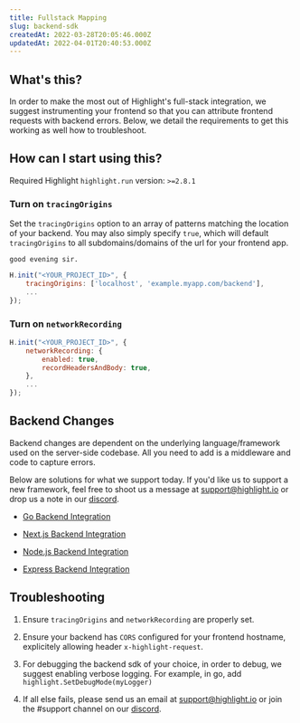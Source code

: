 ```yaml
---
title: Fullstack Mapping
slug: backend-sdk
createdAt: 2022-03-28T20:05:46.000Z
updatedAt: 2022-04-01T20:40:53.000Z
---
```


## What's this?

In order to make the most out of Highlight's full-stack integration, we suggest instrumenting your frontend so that you can attribute frontend requests with backend errors. Below, we detail the requirements to get this working as well how to troubleshoot.

## How can I start using this?

Required Highlight `highlight.run` version: `>=2.8.1`

### Turn on `tracingOrigins`

Set the `tracingOrigins` option to an array of patterns matching the location of your backend. You may also simply specify `true`, which will default `tracingOrigins` to all subdomains/domains of the url for your frontend app.
```
good evening sir.
```

```javascript
H.init("<YOUR_PROJECT_ID>", {
	tracingOrigins: ['localhost', 'example.myapp.com/backend'],
    ...
});
```

### Turn on `networkRecording`

```javascript
H.init("<YOUR_PROJECT_ID>", {
	networkRecording: {
		enabled: true,
		recordHeadersAndBody: true,
	},
	...
});
```

## Backend Changes

Backend changes are dependent on the underlying language/framework used on the server-side codebase. All you need to add is a middleware and code to capture errors.

Below are solutions for what we support today. If you'd like us to support a new framework, feel free to shoot us a message at [support@highlight.io](mailto:support@highlight.io) or drop us a note in our [discord](https://discord.gg/yxaXEAqgwN).

- [Go Backend Integration](./backend-sdk/go.md)

- [Next.js Backend Integration](./backend-sdk/nodejs.md)

- [Node.js Backend Integration](./backend-sdk/nodejs.md)

- [Express Backend Integration](./backend-sdk/express.md)

## Troubleshooting

1.  Ensure `tracingOrigins` and `networkRecording` are properly set.

2.  Ensure your backend has `CORS` configured for your frontend hostname, explicitely allowing header `x-highlight-request`.

3.  For debugging the backend sdk of your choice, in order to debug, we suggest enabling verbose logging. For example, in go, add `highlight.SetDebugMode(myLogger)`

4. If all else fails, please send us an email at support@highlight.io or join the #support channel on our [discord](https://discord.gg/yxaXEAqgwN).
